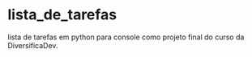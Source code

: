 # lista_de_tarefas
lista de tarefas em python para console como projeto final do curso da DiversificaDev.
